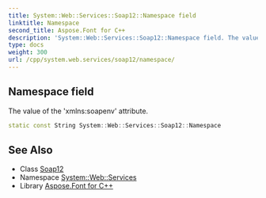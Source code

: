 ```yaml
---
title: System::Web::Services::Soap12::Namespace field
linktitle: Namespace
second_title: Aspose.Font for C++
description: 'System::Web::Services::Soap12::Namespace field. The value of the ''xmlns:soapenv'' attribute in C++.'
type: docs
weight: 300
url: /cpp/system.web.services/soap12/namespace/
---
```

## Namespace field


The value of the 'xmlns:soapenv' attribute.

```cpp
static const String System::Web::Services::Soap12::Namespace
```

## See Also

* Class [Soap12](../)
* Namespace [System::Web::Services](../../)
* Library [Aspose.Font for C++](../../../)
